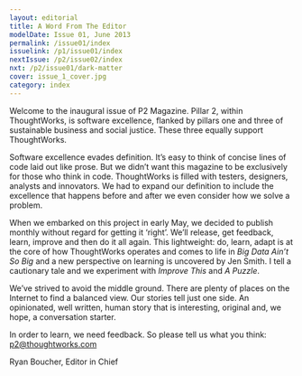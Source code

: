 ```yaml
---
layout: editorial
title: A Word From The Editor
modelDate: Issue 01, June 2013
permalink: /issue01/index
issuelink: /p1/issue01/index
nextIssue: /p2/issue02/index
nxt: /p2/issue01/dark-matter
cover: issue_1_cover.jpg
category: index
---
```

Welcome to the inaugural issue of P2 Magazine. Pillar 2, within ThoughtWorks, is software excellence, flanked by pillars one and three of sustainable business and social justice. These three equally support ThoughtWorks.

Software excellence evades definition. It’s easy to think of concise lines of code laid out like prose. But we didn’t want this magazine to be exclusively for those who think in code. ThoughtWorks is filled with testers, designers, analysts and innovators. We had to expand our definition to include the excellence that happens before and after we even consider how we solve a problem.

When we embarked on this project in early May, we decided to publish monthly without regard for getting it ‘right’. We’ll release, get feedback, learn, improve and then do it all again. This lightweight: do, learn, adapt is at the core of how ThoughtWorks operates and comes to life in *Big Data Ain’t So Big* and a new perspective on learning is uncovered by Jen Smith. I tell a cautionary tale and we experiment with *Improve This* and *A Puzzle*.

We’ve strived to avoid the middle ground. There are plenty of places on the Internet to find a balanced view. Our stories tell just one side. An opinionated, well written, human story that is interesting, original and, we hope, a conversation starter.

In order to learn, we need feedback. So please tell us what you think: p2@thoughtworks.com

Ryan Boucher, Editor in Chief

